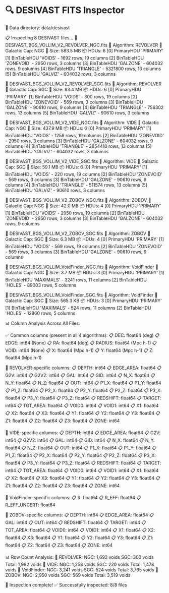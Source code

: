 🔍 DESIVAST FITS Inspector
========================================
📁 Data directory: data/desivast

📋 Inspecting 8 DESIVAST files...
📄 DESIVAST_BGS_VOLLIM_V2_REVOLVER_NGC.fits
   🔬 Algorithm: REVOLVER
   🌌 Galactic Cap: NGC
   💾 Size: 583.5 MB
   📦 HDUs: 6
      [0] PrimaryHDU 'PRIMARY'
      [1] BinTableHDU 'VOIDS' - 1692 rows, 19 columns
      [2] BinTableHDU 'ZONEVOID' - 2950 rows, 3 columns
      [3] BinTableHDU 'GALZONE' - 604032 rows, 9 columns
      [4] BinTableHDU 'TRIANGLE' - 5321800 rows, 13 columns
      [5] BinTableHDU 'GALVIZ' - 604032 rows, 3 columns

📄 DESIVAST_BGS_VOLLIM_V2_REVOLVER_SGC.fits
   🔬 Algorithm: REVOLVER
   🌌 Galactic Cap: SGC
   💾 Size: 83.4 MB
   📦 HDUs: 6
      [0] PrimaryHDU 'PRIMARY'
      [1] BinTableHDU 'VOIDS' - 300 rows, 19 columns
      [2] BinTableHDU 'ZONEVOID' - 569 rows, 3 columns
      [3] BinTableHDU 'GALZONE' - 90610 rows, 9 columns
      [4] BinTableHDU 'TRIANGLE' - 756302 rows, 13 columns
      [5] BinTableHDU 'GALVIZ' - 90610 rows, 3 columns

📄 DESIVAST_BGS_VOLLIM_V2_VIDE_NGC.fits
   🔬 Algorithm: VIDE
   🌌 Galactic Cap: NGC
   💾 Size: 437.9 MB
   📦 HDUs: 6
      [0] PrimaryHDU 'PRIMARY'
      [1] BinTableHDU 'VOIDS' - 1258 rows, 19 columns
      [2] BinTableHDU 'ZONEVOID' - 2950 rows, 3 columns
      [3] BinTableHDU 'GALZONE' - 604032 rows, 9 columns
      [4] BinTableHDU 'TRIANGLE' - 3854410 rows, 13 columns
      [5] BinTableHDU 'GALVIZ' - 604032 rows, 3 columns

📄 DESIVAST_BGS_VOLLIM_V2_VIDE_SGC.fits
   🔬 Algorithm: VIDE
   🌌 Galactic Cap: SGC
   💾 Size: 59.1 MB
   📦 HDUs: 6
      [0] PrimaryHDU 'PRIMARY'
      [1] BinTableHDU 'VOIDS' - 220 rows, 19 columns
      [2] BinTableHDU 'ZONEVOID' - 569 rows, 3 columns
      [3] BinTableHDU 'GALZONE' - 90610 rows, 9 columns
      [4] BinTableHDU 'TRIANGLE' - 511574 rows, 13 columns
      [5] BinTableHDU 'GALVIZ' - 90610 rows, 3 columns

📄 DESIVAST_BGS_VOLLIM_V2_ZOBOV_NGC.fits
   🔬 Algorithm: ZOBOV
   🌌 Galactic Cap: NGC
   💾 Size: 42.0 MB
   📦 HDUs: 4
      [0] PrimaryHDU 'PRIMARY'
      [1] BinTableHDU 'VOIDS' - 2950 rows, 19 columns
      [2] BinTableHDU 'ZONEVOID' - 2950 rows, 3 columns
      [3] BinTableHDU 'GALZONE' - 604032 rows, 9 columns

📄 DESIVAST_BGS_VOLLIM_V2_ZOBOV_SGC.fits
   🔬 Algorithm: ZOBOV
   🌌 Galactic Cap: SGC
   💾 Size: 6.3 MB
   📦 HDUs: 4
      [0] PrimaryHDU 'PRIMARY'
      [1] BinTableHDU 'VOIDS' - 569 rows, 19 columns
      [2] BinTableHDU 'ZONEVOID' - 569 rows, 3 columns
      [3] BinTableHDU 'GALZONE' - 90610 rows, 9 columns

📄 DESIVAST_BGS_VOLLIM_VoidFinder_NGC.fits
   🔬 Algorithm: VoidFinder
   🌌 Galactic Cap: NGC
   💾 Size: 3.7 MB
   📦 HDUs: 3
      [0] PrimaryHDU 'PRIMARY'
      [1] BinTableHDU 'MAXIMALS' - 3241 rows, 11 columns
      [2] BinTableHDU 'HOLES' - 89003 rows, 5 columns

📄 DESIVAST_BGS_VOLLIM_VoidFinder_SGC.fits
   🔬 Algorithm: VoidFinder
   🌌 Galactic Cap: SGC
   💾 Size: 565.3 KB
   📦 HDUs: 3
      [0] PrimaryHDU 'PRIMARY'
      [1] BinTableHDU 'MAXIMALS' - 524 rows, 11 columns
      [2] BinTableHDU 'HOLES' - 12860 rows, 5 columns


📊 Column Analysis Across All Files:

✅ Common columns (present in all 4 algorithms):
   📋 DEC: float64 (deg)
   📋 EDGE: int64 (None)
   📋 RA: float64 (deg)
   📋 RADIUS: float64 (Mpc h-1)
   📋 VOID: int64 (None)
   📋 X: float64 (Mpc h-1)
   📋 Y: float64 (Mpc h-1)
   📋 Z: float64 (Mpc h-1)

🔧 REVOLVER-specific columns:
   📋 DEPTH: int64
   📋 EDGE_AREA: float64
   📋 G2V: int64
   📋 G2V2: int64
   📋 GAL: int64
   📋 GID: int64
   📋 N_X: float64
   📋 N_Y: float64
   📋 N_Z: float64
   📋 OUT: int64
   📋 P1_X: float64
   📋 P1_Y: float64
   📋 P1_Z: float64
   📋 P2_X: float64
   📋 P2_Y: float64
   📋 P2_Z: float64
   📋 P3_X: float64
   📋 P3_Y: float64
   📋 P3_Z: float64
   📋 REDSHIFT: float64
   📋 TARGET: int64
   📋 TOT_AREA: float64
   📋 VOID0: int64
   📋 VOID1: int64
   📋 X1: float64
   📋 X2: float64
   📋 X3: float64
   📋 Y1: float64
   📋 Y2: float64
   📋 Y3: float64
   📋 Z1: float64
   📋 Z2: float64
   📋 Z3: float64
   📋 ZONE: int64

🔧 VIDE-specific columns:
   📋 DEPTH: int64
   📋 EDGE_AREA: float64
   📋 G2V: int64
   📋 G2V2: int64
   📋 GAL: int64
   📋 GID: int64
   📋 N_X: float64
   📋 N_Y: float64
   📋 N_Z: float64
   📋 OUT: int64
   📋 P1_X: float64
   📋 P1_Y: float64
   📋 P1_Z: float64
   📋 P2_X: float64
   📋 P2_Y: float64
   📋 P2_Z: float64
   📋 P3_X: float64
   📋 P3_Y: float64
   📋 P3_Z: float64
   📋 REDSHIFT: float64
   📋 TARGET: int64
   📋 TOT_AREA: float64
   📋 VOID0: int64
   📋 VOID1: int64
   📋 X1: float64
   📋 X2: float64
   📋 X3: float64
   📋 Y1: float64
   📋 Y2: float64
   📋 Y3: float64
   📋 Z1: float64
   📋 Z2: float64
   📋 Z3: float64
   📋 ZONE: int64

🔧 VoidFinder-specific columns:
   📋 R: float64
   📋 R_EFF: float64
   📋 R_EFF_UNCERT: float64

🔧 ZOBOV-specific columns:
   📋 DEPTH: int64
   📋 EDGE_AREA: float64
   📋 GAL: int64
   📋 OUT: int64
   📋 REDSHIFT: float64
   📋 TARGET: int64
   📋 TOT_AREA: float64
   📋 VOID0: int64
   📋 VOID1: int64
   📋 X1: float64
   📋 X2: float64
   📋 X3: float64
   📋 Y1: float64
   📋 Y2: float64
   📋 Y3: float64
   📋 Z1: float64
   📋 Z2: float64
   📋 Z3: float64
   📋 ZONE: int64

📊 Row Count Analysis:
   🔬 REVOLVER:
      NGC: 1,692 voids
      SGC: 300 voids
      Total: 1,992 voids
   🔬 VIDE:
      NGC: 1,258 voids
      SGC: 220 voids
      Total: 1,478 voids
   🔬 VoidFinder:
      NGC: 3,241 voids
      SGC: 524 voids
      Total: 3,765 voids
   🔬 ZOBOV:
      NGC: 2,950 voids
      SGC: 569 voids
      Total: 3,519 voids

🎉 Inspection complete!
   ✅ Successfully inspected: 8/8 files
